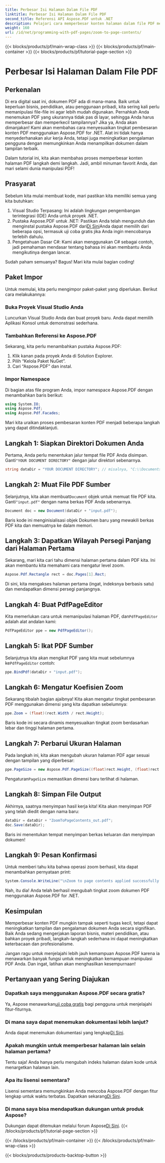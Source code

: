 ```yaml
---
title: Perbesar Isi Halaman Dalam File PDF
linktitle: Perbesar Isi Halaman Dalam File PDF
second_title: Referensi API Aspose.PDF untuk .NET
description: Pelajari cara memperbesar konten halaman dalam file PDF menggunakan Aspose.PDF untuk .NET dalam panduan lengkap ini. Sempurnakan dokumen PDF Anda sesuai dengan kebutuhan spesifik Anda.
weight: 160
url: /id/net/programming-with-pdf-pages/zoom-to-page-contents/
---
```


{{< blocks/products/pf/main-wrap-class >}}
{{< blocks/products/pf/main-container >}}
{{< blocks/products/pf/tutorial-page-section >}}

# Perbesar Isi Halaman Dalam File PDF

## Perkenalan

Di era digital saat ini, dokumen PDF ada di mana-mana. Baik untuk keperluan bisnis, pendidikan, atau penggunaan pribadi, kita sering kali perlu memanipulasi file-file ini agar lebih mudah digunakan. Pernahkah Anda menemukan PDF yang ukurannya tidak pas di layar, sehingga Anda harus memperbesar dan memperkecil tampilannya? Jika ya, Anda akan dimanjakan! Kami akan membahas cara menyesuaikan tingkat pembesaran konten PDF menggunakan Aspose.PDF for .NET. Alat ini tidak hanya menyederhanakan alur kerja Anda, tetapi juga meningkatkan pengalaman pengguna dengan memungkinkan Anda menampilkan dokumen dalam tampilan terbaik.

Dalam tutorial ini, kita akan membahas proses memperbesar konten halaman PDF langkah demi langkah. Jadi, ambil minuman favorit Anda, dan mari selami dunia manipulasi PDF!

## Prasyarat

Sebelum kita mulai membuat kode, mari pastikan kita memiliki semua yang kita butuhkan:

1. Visual Studio Terpasang: Ini adalah lingkungan pengembangan terintegrasi (IDE) Anda untuk proyek .NET.
2.  Pustaka Aspose.PDF untuk .NET: Pastikan Anda telah mengunduh dan menginstal pustaka Aspose.PDF dari[Di Sini](https://releases.aspose.com/pdf/net/)Anda dapat memilih dari beberapa opsi, termasuk uji coba gratis jika Anda ingin mencobanya terlebih dahulu.
3. Pengetahuan Dasar C#: Kami akan menggunakan C# sebagai contoh, jadi pemahaman mendasar tentang bahasa ini akan membantu Anda mengikutinya dengan lancar.

Sudah paham semuanya? Bagus! Mari kita mulai bagian coding!

## Paket Impor

Untuk memulai, kita perlu mengimpor paket-paket yang diperlukan. Berikut cara melakukannya:

### Buka Proyek Visual Studio Anda

Luncurkan Visual Studio Anda dan buat proyek baru. Anda dapat memilih Aplikasi Konsol untuk demonstrasi sederhana.

### Tambahkan Referensi ke Aspose.PDF

Sekarang, kita perlu menambahkan pustaka Aspose.PDF:

1. Klik kanan pada proyek Anda di Solution Explorer.
2. Pilih “Kelola Paket NuGet”.
3. Cari “Aspose.PDF” dan instal.

### Impor Namespace

Di bagian atas file program Anda, impor namespace Aspose.PDF dengan menambahkan baris berikut:

```csharp
using System.IO;
using Aspose.Pdf;
using Aspose.Pdf.Facades;
```

Mari kita uraikan proses pembesaran konten PDF menjadi beberapa langkah yang dapat ditindaklanjuti.

## Langkah 1: Siapkan Direktori Dokumen Anda

 Pertama, Anda perlu menentukan jalur tempat file PDF Anda disimpan. Ganti`"YOUR DOCUMENT DIRECTORY"` dengan jalur direktori sebenarnya.

```csharp
string dataDir = "YOUR DOCUMENT DIRECTORY"; // misalnya, "C:\\Documents\\"
```

## Langkah 2: Muat File PDF Sumber

 Selanjutnya, kita akan membuat`Document` objek untuk memuat file PDF kita. Ganti`"input.pdf"` dengan nama berkas PDF Anda sebenarnya.

```csharp
Document doc = new Document(dataDir + "input.pdf");
```

Baris kode ini menginisialisasi objek Dokumen baru yang mewakili berkas PDF kita dan memuatnya ke dalam memori.

## Langkah 3: Dapatkan Wilayah Persegi Panjang dari Halaman Pertama

Sekarang, mari kita cari tahu dimensi halaman pertama dalam PDF kita. Ini akan membantu kita memahami cara mengatur level zoom. 

```csharp
Aspose.Pdf.Rectangle rect = doc.Pages[1].Rect;
```

Di sini, kita mengakses halaman pertama (ingat, indeksnya berbasis satu) dan mendapatkan dimensi persegi panjangnya.

## Langkah 4: Buat PdfPageEditor

 Kita memerlukan cara untuk memanipulasi halaman PDF, dan`PdfPageEditor` adalah alat andalan kami:

```csharp
PdfPageEditor ppe = new PdfPageEditor();
```

## Langkah 5: Ikat PDF Sumber

 Selanjutnya kita akan mengikat PDF yang kita muat sebelumnya ke`PdfPageEditor` contoh:

```csharp
ppe.BindPdf(dataDir + "input.pdf");
```

## Langkah 6: Mengatur Koefisien Zoom

Sekarang tibalah bagian ajaibnya! Kita akan mengatur tingkat pembesaran PDF menggunakan dimensi yang kita dapatkan sebelumnya:

```csharp
ppe.Zoom = (float)(rect.Width / rect.Height);
```

Baris kode ini secara dinamis menyesuaikan tingkat zoom berdasarkan lebar dan tinggi halaman pertama.

## Langkah 7: Perbarui Ukuran Halaman

Pada langkah ini, kita akan mengubah ukuran halaman PDF agar sesuai dengan tampilan yang diperbesar:

```csharp
ppe.PageSize = new Aspose.Pdf.PageSize((float)rect.Height, (float)rect.Width);
```

 Pengaturan`PageSize` memastikan dimensi baru terlihat di halaman.

## Langkah 8: Simpan File Output

Akhirnya, saatnya menyimpan hasil kerja kita! Kita akan menyimpan PDF yang telah diedit dengan nama baru:

```csharp
dataDir = dataDir + "ZoomToPageContents_out.pdf";
doc.Save(dataDir);
```

Baris ini menentukan tempat menyimpan berkas keluaran dan menyimpan dokumen!

## Langkah 9: Pesan Konfirmasi

Untuk memberi tahu kita bahwa operasi zoom berhasil, kita dapat menambahkan pernyataan print:

```csharp
System.Console.WriteLine("\nZoom to page contents applied successfully.\nFile saved at " + dataDir);
```

Nah, itu dia! Anda telah berhasil mengubah tingkat zoom dokumen PDF menggunakan Aspose.PDF for .NET. 

## Kesimpulan

Memperbesar konten PDF mungkin tampak seperti tugas kecil, tetapi dapat meningkatkan tampilan dan pengalaman dokumen Anda secara signifikan. Baik Anda sedang mengerjakan laporan bisnis, materi pendidikan, atau bahkan proyek pribadi, langkah-langkah sederhana ini dapat meningkatkan keterbacaan dan profesionalisme.

Jangan ragu untuk menjelajahi lebih jauh kemampuan Aspose.PDF karena ia menawarkan banyak fungsi untuk meningkatkan kemampuan manipulasi PDF Anda. Dan ingat, latihan akan menghasilkan kesempurnaan!

## Pertanyaan yang Sering Diajukan

### Dapatkah saya menggunakan Aspose.PDF secara gratis?
 Ya, Aspose menawarkan[uji coba gratis](https://releases.aspose.com/) bagi pengguna untuk menjelajahi fitur-fiturnya.

### Di mana saya dapat menemukan dokumentasi lebih lanjut?
 Anda dapat menemukan dokumentasi yang lengkap[Di Sini](https://reference.aspose.com/pdf/net/).

### Apakah mungkin untuk memperbesar halaman lain selain halaman pertama?
Tentu saja! Anda hanya perlu mengubah indeks halaman dalam kode untuk menargetkan halaman lain.

### Apa itu lisensi sementara?
Lisensi sementara memungkinkan Anda mencoba Aspose.PDF dengan fitur lengkap untuk waktu terbatas. Dapatkan sekarang[Di Sini](https://purchase.aspose.com/temporary-license/).

### Di mana saya bisa mendapatkan dukungan untuk produk Aspose?
 Dukungan dapat ditemukan melalui forum Aspose[Di Sini](https://forum.aspose.com/c/pdf/10).
{{< /blocks/products/pf/tutorial-page-section >}}

{{< /blocks/products/pf/main-container >}}
{{< /blocks/products/pf/main-wrap-class >}}

{{< blocks/products/products-backtop-button >}}
